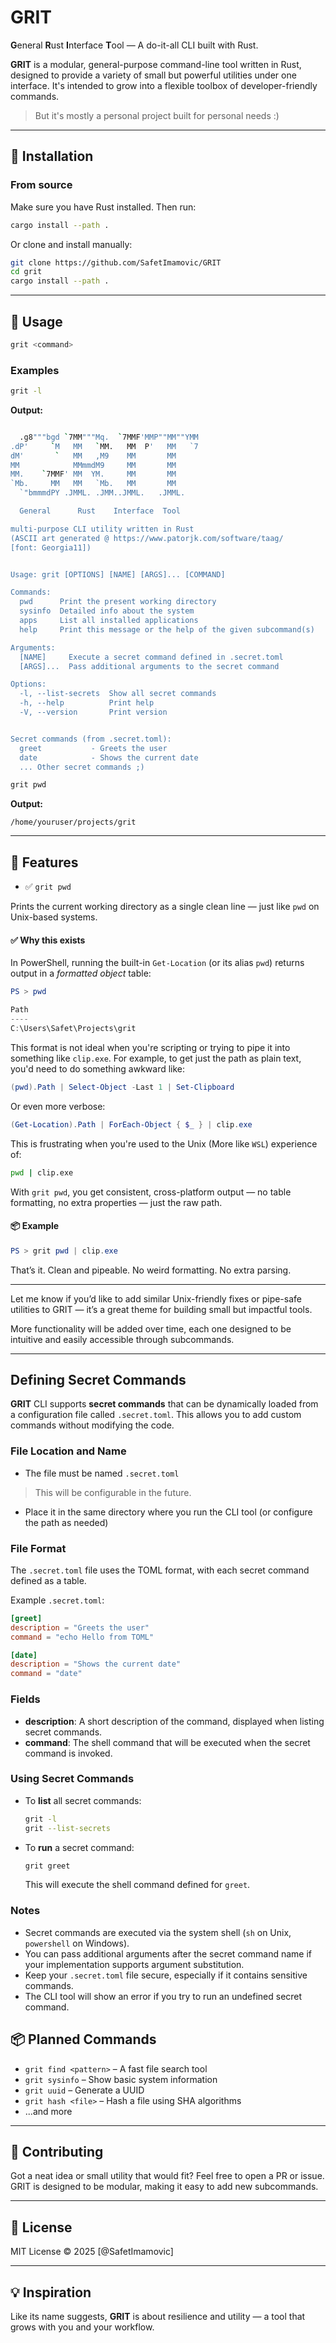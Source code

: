 # GRIT

**G**eneral **R**ust **I**nterface **T**ool — A do-it-all CLI built with Rust.

**GRIT** is a modular, general-purpose command-line tool written in Rust, designed to provide a variety of small but powerful utilities under one interface. It's intended to grow into a flexible toolbox of developer-friendly commands.

> But it's mostly a personal project built for personal needs :)

---

## 🚀 Installation

### From source

Make sure you have Rust installed. Then run:

```bash
cargo install --path .
````

Or clone and install manually:

```bash
git clone https://github.com/SafetImamovic/GRIT
cd grit
cargo install --path .
```

---

## 📝 Usage

```bash
grit <command>
```

### Examples

```bash
grit -l
```
**Output:**
```bash

  .g8"""bgd `7MM"""Mq.  `7MMF'MMP""MM""YMM
.dP'     `M   MM   `MM.   MM  P'   MM   `7
dM'       `   MM   ,M9    MM       MM
MM            MMmmdM9     MM       MM
MM.    `7MMF' MM  YM.     MM       MM
`Mb.     MM   MM   `Mb.   MM       MM
  `"bmmmdPY .JMML. .JMM..JMML.   .JMML.

  General      Rust    Interface  Tool

multi-purpose CLI utility written in Rust
(ASCII art generated @ https://www.patorjk.com/software/taag/
[font: Georgia11])


Usage: grit [OPTIONS] [NAME] [ARGS]... [COMMAND]

Commands:
  pwd      Print the present working directory
  sysinfo  Detailed info about the system
  apps     List all installed applications
  help     Print this message or the help of the given subcommand(s)

Arguments:
  [NAME]     Execute a secret command defined in .secret.toml
  [ARGS]...  Pass additional arguments to the secret command

Options:
  -l, --list-secrets  Show all secret commands
  -h, --help          Print help
  -V, --version       Print version


Secret commands (from .secret.toml):
  greet           - Greets the user
  date            - Shows the current date
  ... Other secret commands ;)
```

```bash
grit pwd
```

**Output:**

```
/home/youruser/projects/grit
```

---



## 🔧 Features

- ✅ `grit pwd`

Prints the current working directory as a single clean line — just like `pwd` on Unix-based systems.

#### ✅ Why this exists

In PowerShell, running the built-in `Get-Location` (or its alias `pwd`) returns output in a *formatted object* table:

```powershell
PS > pwd

Path
----
C:\Users\Safet\Projects\grit
```

This format is not ideal when you're scripting or trying to pipe it into something like `clip.exe`. For example, to get just the path as plain text, you'd need to do something awkward like:

```powershell
(pwd).Path | Select-Object -Last 1 | Set-Clipboard
```

Or even more verbose:

```powershell
(Get-Location).Path | ForEach-Object { $_ } | clip.exe
```

This is frustrating when you're used to the Unix (More like `WSL`) experience of:

```bash
pwd | clip.exe
```

With `grit pwd`, you get consistent, cross-platform output — no table formatting, no extra properties — just the raw path.

#### 📦 Example

```powershell
PS > grit pwd | clip.exe
```

That’s it. Clean and pipeable. No weird formatting. No extra parsing.

---

Let me know if you’d like to add similar Unix-friendly fixes or pipe-safe utilities to GRIT — it’s a great theme for building small but impactful tools.


More functionality will be added over time, each one designed to be intuitive and easily accessible through subcommands.

---

## Defining Secret Commands

**GRIT** CLI supports **secret commands** that can be dynamically loaded from a configuration file called `.secret.toml`. This allows you to add custom commands without modifying the code.

### File Location and Name

* The file must be named `.secret.toml`
> This will be configurable in the future.
* Place it in the same directory where you run the CLI tool (or configure the path as needed)

### File Format

The `.secret.toml` file uses the TOML format, with each secret command defined as a table.

Example `.secret.toml`:

```toml
[greet]
description = "Greets the user"
command = "echo Hello from TOML"

[date]
description = "Shows the current date"
command = "date"
```

### Fields

* **description**: A short description of the command, displayed when listing secret commands.
* **command**: The shell command that will be executed when the secret command is invoked.

### Using Secret Commands

* To **list** all secret commands:

  ```bash
  grit -l 
  grit --list-secrets
  ```

* To **run** a secret command:

  ```bash
  grit greet
  ```

  This will execute the shell command defined for `greet`.

### Notes

* Secret commands are executed via the system shell (`sh` on Unix, `powershell` on Windows).
* You can pass additional arguments after the secret command name if your implementation supports argument substitution.
* Keep your `.secret.toml` file secure, especially if it contains sensitive commands.
* The CLI tool will show an error if you try to run an undefined secret command.


## 📦 Planned Commands

* `grit find <pattern>` – A fast file search tool
* `grit sysinfo` – Show basic system information
* `grit uuid` – Generate a UUID
* `grit hash <file>` – Hash a file using SHA algorithms
* ...and more

---

## 🤝 Contributing

Got a neat idea or small utility that would fit? Feel free to open a PR or issue. GRIT is designed to be modular, making it easy to add new subcommands.

---

## 📄 License

MIT License © 2025 \[@SafetImamovic]

---

## 💡 Inspiration

Like its name suggests, **GRIT** is about resilience and utility — a tool that grows with you and your workflow.


